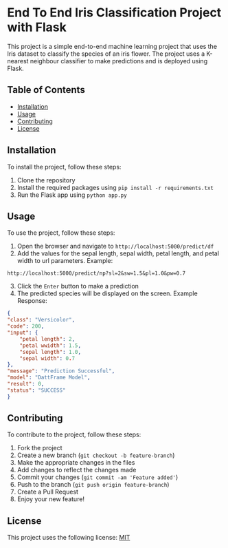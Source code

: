 # End To End Iris Classification Project with Flask

This project is a simple end-to-end machine learning project that uses the Iris dataset to classify the species of an iris flower. The project uses a K-nearest neighbour classifier to make predictions and is deployed using Flask.

## Table of Contents

- [Installation](#installation)
- [Usage](#usage)
- [Contributing](#contributing)
- [License](#license)

## Installation

To install the project, follow these steps:
1. Clone the repository
2. Install the required packages using `pip install -r requirements.txt`
3. Run the Flask app using `python app.py`

## Usage


To use the project, follow these steps:
1. Open the browser and navigate to `http://localhost:5000/predict/df`
2. Add the values for the sepal length, sepal width, petal length, and petal width to url parameters. Example: 
```
http://localhost:5000/predict/np?sl=2&sw=1.5&pl=1.0&pw=0.7
```
3. Click the `Enter` button to make a prediction
4. The predicted species will be displayed on the screen. Example Response: 
```json
{
"class": "Versicolor",
"code": 200,
"input": {
    "petal length": 2,
    "petal wwidth": 1.5,
    "sepal length": 1.0,
    "sepal width": 0.7
},
"message": "Prediction Successful",
"model": "DattFrame Model",
"result": 0,
"status": "SUCCESS"
}
```


## Contributing

To contribute to the project, follow these steps:
1. Fork the project
2. Create a new branch (`git checkout -b feature-branch`)
3. Make the appropriate changes in the files
4. Add changes to reflect the changes made
5. Commit your changes (`git commit -am 'Feature added'`)
6. Push to the branch (`git push origin feature-branch`)
7. Create a Pull Request
8. Enjoy your new feature!

## License

This project uses the following license: [MIT](LICENSE)
